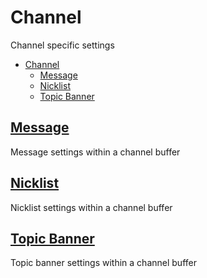 # Channel

Channel specific settings

- [Channel](#channel)
  - [Message](#message)
  - [Nicklist](#nicklist)
  - [Topic Banner](#topic-banner)

## [Message](message.md)

Message settings within a channel buffer

## [Nicklist](nicklist.md)

Nicklist settings within a channel buffer

## [Topic Banner](topic-banner.md)

Topic banner settings within a channel buffer
